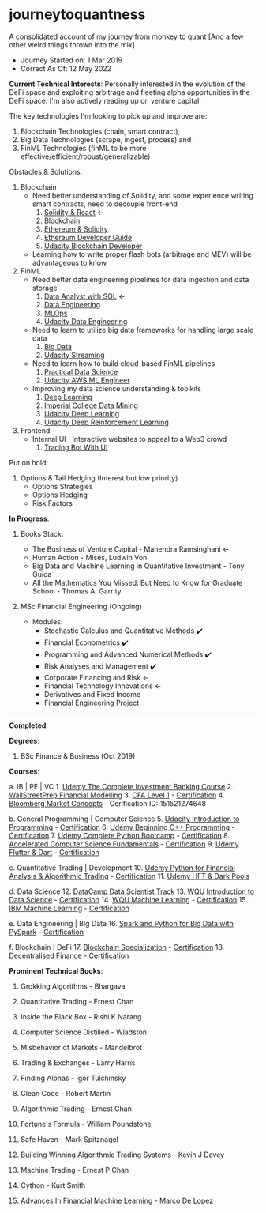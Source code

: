 # journeytoquantness
A consolidated account of my journey from monkey to quant [And a few other weird things thrown into the mix]
- Journey Started on: 1 Mar 2019
- Correct As Of: 12 May 2022

<b>Current Technical Interests</b>:
Personally interested in the evolution of the DeFi space and exploiting arbitrage and fleeting alpha opportunities in the DeFi space.
I'm also actively reading up on venture capital.

The key technologies I'm looking to pick up and improve are: 
1. Blockchain Technologies (chain, smart contract), 
2. Big Data Technologies (scrape, ingest, process) and 
3. FinML Technologies (finML to be more effective/efficient/robust/generalizable)
	
Obstacles & Solutions:
1. Blockchain
	- Need better understanding of Solidity, and some experience writing smart contracts, need to decouple front-end
		1. [Solidity & React](https://www.udemy.com/course/complete-dapp-solidity-react-blockchain-development) ←
		2. [Blockchain](https://www.udemy.com/course/build-your-blockchain-az/)
		3. [Ethereum & Solidity](https://www.udemy.com/course/ethereum-and-solidity-the-complete-developers-guide/)
		4. [Ethereum Developer Guide](https://www.udemy.com/course/blockchain-developer/)
		5. [Udacity Blockchain Developer](https://www.udacity.com/course/blockchain-developer-nanodegree--nd1309)
	- Learning how to write proper flash bots (arbitrage and MEV) will be advantageous to know
2. FinML
	- Need better data engineering pipelines for data ingestion and data storage
		1. [Data Analyst with SQL](https://app.datacamp.com/learn/career-tracks/data-analyst-with-sql-server) ←
		2. [Data Engineering](https://app.datacamp.com/learn/career-tracks/data-engineer-with-python)
		3. [MLOps](https://www.coursera.org/specializations/machine-learning-engineering-for-production-mlops#courses)
		4. [Udacity Data Engineering](https://www.udacity.com/course/data-engineer-nanodegree--nd027)
	- Need to learn to utilize big data frameworks for handling large scale data
		1. [Big Data](https://www.coursera.org/specializations/big-data)
		2. [Udacity Streaming](https://www.udacity.com/course/data-streaming-nanodegree--nd029)
	- Need to learn how to build cloud-based FinML pipelines
		1. [Practical Data Science](https://www.coursera.org/specializations/practical-data-science)
		2. [Udacity AWS ML Engineer](https://www.udacity.com/course/aws-machine-learning-engineer-nanodegree--nd189)
	- Improving my data science understanding & toolkits
		1. [Deep Learning](https://www.coursera.org/specializations/deep-learning#courses)
		2. [Imperial College Data Mining](https://www.coursera.org/specializations/data-mining#courses)
		3. [Udacity Deep Learning](https://www.udacity.com/course/deep-learning-nanodegree--nd101)
		4. [Udacity Deep Reinforcement Learning](https://www.udacity.com/course/deep-reinforcement-learning-nanodegree--nd893)
3. Frontend
	- Internal UI | Interactive websites to appeal to a Web3 crowd
		1. [Trading Bot With UI](https://www.udemy.com/course/cryptocurrency-trading-bot-with-user-interface-in-python/)

Put on hold:
1. Options & Tail Hedging (Interest but low priority)
	- Options Strategies
	- Options Hedging
	- Risk Factors
	
<b>In Progress</b>:	

1. Books Stack:
	-  The Business of Venture Capital - Mahendra Ramsinghani ←
	-  Human Action - Mises, Ludwin Von
	-  Big Data and Machine Learning in Quantitative Investment - Tony Guida
	-  All the Mathematics You Missed: But Need to Know for Graduate School - Thomas A. Garrity

2. MSc Financial Engineering (Ongoing)
	- Modules:
		- Stochastic Calculus and Quantitative Methods ✔️
		-  Financial Econometrics ✔️
		-  Programming and Advanced Numerical Methods ✔️
		-  Risk Analyses and Management ✔️
		-  Corporate Financing and Risk ←
		-  Financial Technology Innovations ←
		-  Derivatives and Fixed Income
		-  Financial Engineering Project

------------------------------------------------------------------------------------------------------------------------

<b>Completed</b>:

<b>Degrees</b>:

1. BSc Finance & Business (Oct 2019)

<b>Courses</b>:

a. IB | PE | VC
	1. [Udemy The Complete Investment Banking Course](https://www.udemy.com/course/the-complete-investment-banking-course-2016/)
	2. [WallStreetPrep Financial Modelling](https://www.wallstreetprep.com/my-courses/)
	3. [CFA Level 1](https://www.cfainstitute.org/)
		- [Certification](https://basno.com/tvrodc8f)
	4. [Bloomberg Market Concepts](https://www.bloomberg.com/professional/product/bloomberg-market-concepts/)
		- Cerification ID: 151521274648

b. General Programming | Computer Science
	5. [Udacity Introduction to Programming](https://www.udacity.com/course/intro-to-programming-nanodegree--nd000)
		- [Certification](https://s3-us-west-2.amazonaws.com/udacity-printer/production/certificates/055fc1ec-316e-4c6b-ab7c-38f42c3955e2.pdf)
	6. [Udemy Beginning C++ Programming](https://www.udemy.com/course/beginning-c-plus-plus-programming/)
		- [Certification](https://www.udemy.com/certificate/UC-UW0KKBY9/)
	7. [Udemy Complete Python Bootcamp](https://www.udemy.com/course/complete-python-bootcamp/)
		- [Certification](https://www.udemy.com/certificate/UC-Q9L3EUB7/)
	8. [Accelerated Computer Science Fundamentals](https://www.coursera.org/learn/cs-fundamentals)
		- [Certification](https://www.coursera.org/account/accomplishments/specialization/F59EWJL5XAP2)
	9. [Udemy Flutter & Dart](https://www.udemy.com/course/flutter-bootcamp-with-dart/)
		- [Certification](https://www.udemy.com/certificate/UC-UDNP133I/)

c. Quantitative Trading | Development
	10. [Udemy Python for Financial Analysis & Algorithmic Trading](https://www.udemy.com/course/python-for-finance-and-trading-algorithms/)
		- [Certification](https://www.udemy.com/certificate/UC-8NRZZL19/)
	11. [Udemy HFT & Dark Pools](https://www.udemy.com/course/high-frequency-trading-dark-pools/)

d. Data Science
	12. [DataCamp Data Scientist Track](https://www.datacamp.com/tracks/data-scientist-with-python?version=2)
	13. [WQU Introduction to Data Science](https://wqu.org/)
		- [Certification](https://wqu.thedataincubator.com/certificate/5278978654863360)
	14. [WQU Machine Learning](https://wqu.org/)
		- [Certification](https://wqu.thedataincubator.com/certificate/6754527801769984)
	15. [IBM Machine Learning](https://www.coursera.org/professional-certificates/ibm-machine-learning)
		- [Certification](https://www.coursera.org/account/accomplishments/specialization/certificate/T7GEJ4RASRPB)

e. Data Engineering | Big Data
	16. [Spark and Python for Big Data with PySpark](https://www.udemy.com/course/spark-and-python-for-big-data-with-pyspark/)
		- [Certification](https://www.udemy.com/certificate/UC-5748c5f8-5042-42f3-9e23-5b9917d74cdd/)

f. Blockchain | DeFi
	17. [Blockchain Specialization](https://www.coursera.org/specializations/blockchain#courses)
		- [Certification](https://coursera.org/share/77628905a3fa9207a2577d6bf3cdccf4)
	18. [Decentralised Finance](https://www.coursera.org/specializations/decentralized-finance-duke#courses)
		- [Certification](https://www.coursera.org/account/accomplishments/specialization/Z2SELA2HDV2E)

<b>Prominent Technical Books</b>:

1. Grokking Algorithms - Bhargava

2. Quantitative Trading - Ernest Chan

3. Inside the Black Box - Rishi K Narang

4. Computer Science Distilled - Wladston

5. Misbehavior of Markets - Mandelbrot

6. Trading & Exchanges - Larry Harris

7. Finding Alphas - Igor Tulchinsky

8. Clean Code - Robert Martin

9. Algorithmic Trading - Ernest Chan

10. Fortune's Formula - William Poundstone

11. Safe Haven - Mark Spitznagel

12. Building Winning Algorithmic Trading Systems - Kevin J Davey

13. Machine Trading - Ernest P Chan

14. Cython - Kurt Smith

15. Advances In Financial Machine Learning - Marco De Lopez
